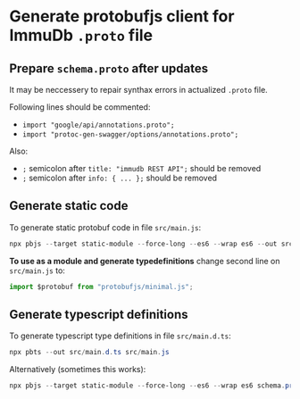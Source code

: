 
# Generate protobufjs client for ImmuDb `.proto` file



## Prepare `schema.proto` after updates


It may be neccessery to repair synthax errors in actualized `.proto` file.


Following lines should be commented:
- `import "google/api/annotations.proto";`
- `import "protoc-gen-swagger/options/annotations.proto";`


Also:
- `;` semicolon after `title: "immudb REST API";` should be removed
- `;` semicolon after `info: { ... };` should be removed



## Generate static code

To generate static protobuf code in file `src/main.js`:

```ps1
npx pbjs --target static-module --force-long --es6 --wrap es6 --out src/main.js schema.proto
```

**To use as a module and generate typedefinitions** change second line on `src/main.js` to:

```ts
import $protobuf from "protobufjs/minimal.js";
```



## Generate typescript definitions

To generate typescript type definitions in file `src/main.d.ts`:


```ps1
npx pbts --out src/main.d.ts src/main.js
```


Alternatively (sometimes this works):

```ps1
npx pbjs --target static-module --force-long --es6 --wrap es6 schema.proto | npx pbts -o src/main.d.ts -
```



